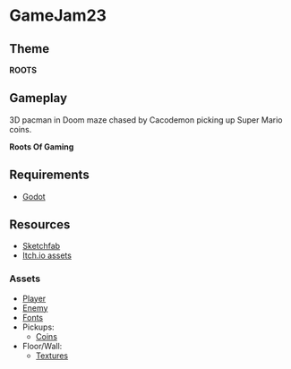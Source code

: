 # GameJam23

## Theme

**ROOTS**

## Gameplay

3D pacman in Doom maze chased by Cacodemon picking up Super Mario coins.

**Roots Of Gaming**

## Requirements

- [Godot](https://godotengine.org/)

## Resources

- [Sketchfab](https://sketchfab.com/)
- [Itch.io assets](https://itch.io/game-assets/free)


### Assets

- [Player](https://sketchfab.com/3d-models/pacman-animated-e5e8dfb614da4fa69182f252fa4274a8)
- [Enemy](https://sketchfab.com/3d-models/cacodemon-low-poly-7228d01592ad4e369f9e21069a6e8cb9)
- [Fonts](https://joebrogers.itch.io/bitpotion)
- Pickups:
    - [Coins](https://sketchfab.com/3d-models/coin-super-mario-bros-dbf9945cc49340c0a50f57338a3786ab)
- Floor/Wall:
    - [Textures](https://little-martian.itch.io/retro-texture-pack)

